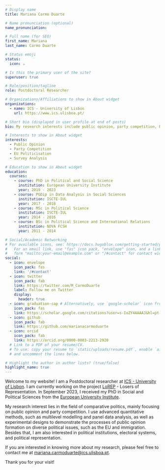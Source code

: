 ```yaml
---
# Display name
title: Mariana Carmo Duarte

# Name pronunciation (optional)
name_pronunciation: 

# Full name (for SEO)
first_name: Mariana
last_name: Carmo Duarte

# Status emoji
status:
  icon: ☕️

# Is this the primary user of the site?
superuser: true

# Role/position/tagline
role: Postdoctoral Researcher 

# Organizations/Affiliations to show in About widget
organizations:
  - name: ICS - University of Lisbon
    url: https://www.ics.ulisboa.pt/

# Short bio (displayed in user profile at end of posts)
bio: My research interests include public opinion, party competition, EU politicisation, and survey analysis

# Interests to show in About widget
interests:
  - Public Opinion
  - Party Competition
  - EU Politicisation
  - Survey Analysis

# Education to show in About widget
education:
  courses:
    - course: PhD in Political and Social Science
      institution: European University Institute
      year: 2019 - 2023
    - course: PGDip in Data Analysis in Social Sciences
      institution: ISCTE-IUL
      year: 2017 - 2018
    - course: MSc in Political Science
      institution: ISCTE-IUL
      year: 2014 - 2016
    - course: BSc in Political Science and International Relations
      institution: NOVA FCSH
      year: 2011 - 2014

# Social/Academic Networking
# For available icons, see: https://docs.hugoblox.com/getting-started/page-builder/#icons
#   For an email link, use "fas" icon pack, "envelope" icon, and a link in the
#   form "mailto:your-email@example.com" or "/#contact" for contact widget.
social:
  - icon: envelope
    icon_pack: fas
    link: '/#contact'
  - icon: twitter
    icon_pack: fab
    link: https://twitter.com/M_CarmoDuarte
    label: Follow me on Twitter
    display:
      header: true
  - icon: graduation-cap # Alternatively, use `google-scholar` icon from `ai` icon pack
    icon_pack: fas
    link: https://scholar.google.com/citations?user=s-IoZY4AAAAJ&hl=pt-BR
  - icon: github
    icon_pack: fab
    link: https://github.com/marianacarmoduarte
  - icon: orcid
    icon_pack: fab
    link: https://orcid.org/0000-0003-2213-2920
  # Link to a PDF of your resume/CV.
  # To use: copy your resume to `static/uploads/resume.pdf`, enable `ai` icons in `params.yaml`,
  # and uncomment the lines below.

# Highlight the author in author lists? (true/false)
highlight_name: true
---
```


Welcome to my website! I am a Postdoctoral researcher at [ICS - University of Lisbon](https://www.ics.ulisboa.pt). I am currently working on the project [LoREP](https://www.ics.ulisboa.pt/en/projeto/losers-representation) - Losers of Representation. In September 2023, I received my PhD in Social and Political Sciences from the [European University Institute](https://www.eui.eu/en/home).

My research interest lies in the field of comparative politics, mainly focusing on public opinion and party competition. I use advanced quantitative methods, such as multilevel modelling and panel data analysis, as well as experimental designs to demonstrate the processes of public opinion formation on diverse political issues, such as the EU and immigration. Besides that, I am also interested in political institutions, electoral systems, and political representation. 

If you are interested in knowing more about my research, please feel free to contact me at mariana.carmoduarte@ics.ulisboa.pt.

Thank you for your visit!
